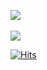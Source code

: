 
<img src="https://github-readme-stats.vercel.app/api/top-langs/?username=soojung59&layout=compact"><br><br>
<img src="https://github-readme-stats.vercel.app/api?username=soojung59&show_icons=true">

[![Hits](https://hits.seeyoufarm.com/api/count/incr/badge.svg?url=https%3A%2F%2Fgithub.com%2Fsoojung59%2Fhit-counter&count_bg=%2379C83D&title_bg=%23555555&icon=&icon_color=%23E7E7E7&title=hits&edge_flat=false)](https://hits.seeyoufarm.com)
